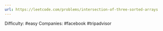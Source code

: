 ```yaml
---
url: https://leetcode.com/problems/intersection-of-three-sorted-arrays
---
```


Difficulty: #easy
Companies: #facebook #tripadvisor